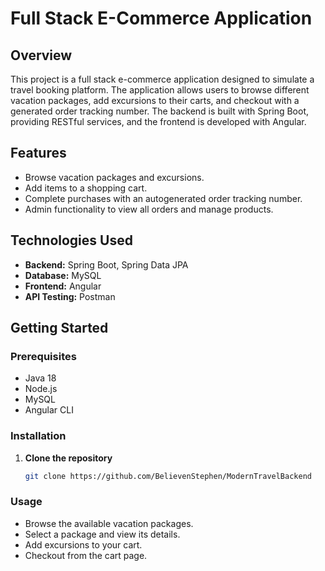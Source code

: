 # Full Stack E-Commerce Application

## Overview
This project is a full stack e-commerce application designed to simulate a travel booking platform. The application allows users to browse different vacation packages, add excursions to their carts, and checkout with a generated order tracking number. The backend is built with Spring Boot, providing RESTful services, and the frontend is developed with Angular.

## Features
- Browse vacation packages and excursions.
- Add items to a shopping cart.
- Complete purchases with an autogenerated order tracking number.
- Admin functionality to view all orders and manage products.

## Technologies Used
- **Backend:** Spring Boot, Spring Data JPA
- **Database:** MySQL
- **Frontend:** Angular
- **API Testing:** Postman

## Getting Started

### Prerequisites
- Java 18
- Node.js
- MySQL
- Angular CLI

### Installation
1. **Clone the repository**
   ```bash
   git clone https://github.com/BelievenStephen/ModernTravelBackend


### Usage
- Browse the available vacation packages.
- Select a package and view its details.
- Add excursions to your cart.
- Checkout from the cart page.
